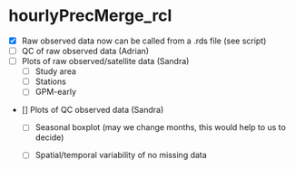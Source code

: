 # hourlyPrecMerge_rcl

- [X] Raw observed data now can be called from a .rds file (see script)
- [ ] QC of raw observed data (Adrian)
- [ ] Plots of raw observed/satellite data (Sandra)
    - [ ] Study area
    - [ ] Stations
    - [ ] GPM-early
- [] Plots of QC observed data (Sandra)
    - [ ] Seasonal boxplot (may we change months, this would help to us to decide)
    - [ ] Spatial/temporal variability of no missing data

